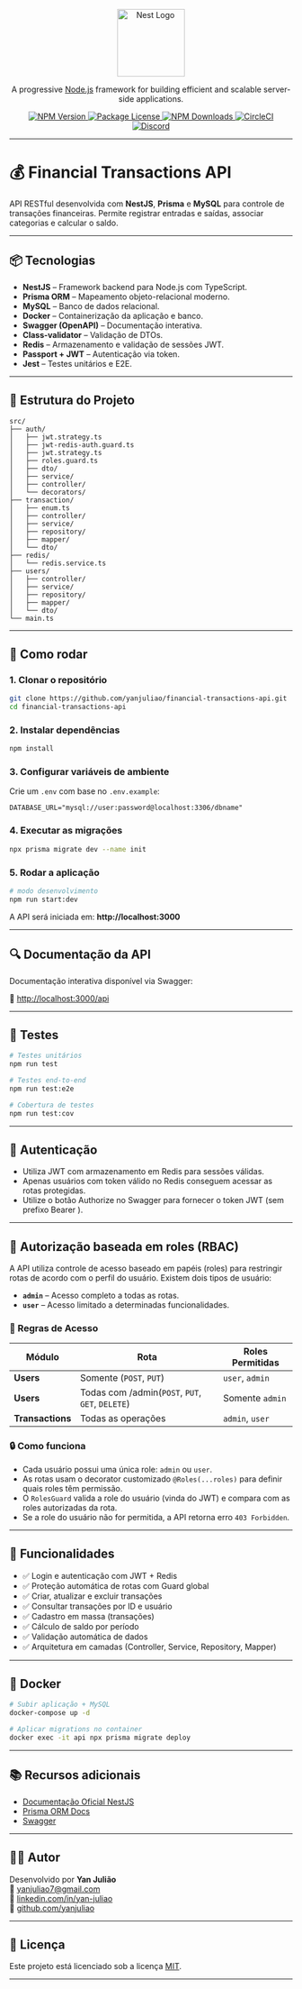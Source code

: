 <p align="center">
  <a href="http://nestjs.com/" target="blank">
    <img src="https://nestjs.com/img/logo-small.svg" width="120" alt="Nest Logo" />
  </a>
</p>

<p align="center">A progressive <a href="http://nodejs.org" target="_blank">Node.js</a> framework for building efficient and scalable server-side applications.</p>

<p align="center">
  <a href="https://www.npmjs.com/~nestjscore" target="_blank">
    <img src="https://img.shields.io/npm/v/@nestjs/core.svg" alt="NPM Version" />
  </a>
  <a href="https://www.npmjs.com/~nestjscore" target="_blank">
    <img src="https://img.shields.io/npm/l/@nestjs/core.svg" alt="Package License" />
  </a>
  <a href="https://www.npmjs.com/~nestjscore" target="_blank">
    <img src="https://img.shields.io/npm/dm/@nestjs/common.svg" alt="NPM Downloads" />
  </a>
  <a href="https://circleci.com/gh/nestjs/nest" target="_blank">
    <img src="https://img.shields.io/circleci/build/github/nestjs/nest/master" alt="CircleCI" />
  </a>
  <a href="https://discord.gg/G7Qnnhy" target="_blank">
    <img src="https://img.shields.io/badge/discord-online-brightgreen.svg" alt="Discord"/>
  </a>
</p>

---

# 💰 Financial Transactions API

API RESTful desenvolvida com **NestJS**, **Prisma** e **MySQL** para controle de transações financeiras. Permite registrar entradas e saídas, associar categorias e calcular o saldo.

---

## 📦 Tecnologias

- **NestJS** – Framework backend para Node.js com TypeScript.
- **Prisma ORM** – Mapeamento objeto-relacional moderno.
- **MySQL** – Banco de dados relacional.
- **Docker** – Containerização da aplicação e banco.
- **Swagger (OpenAPI)** – Documentação interativa.
- **Class-validator** – Validação de DTOs.
- **Redis** – Armazenamento e validação de sessões JWT.
- **Passport + JWT** – Autenticação via token.
- **Jest** – Testes unitários e E2E.

---

## 📁 Estrutura do Projeto

```
src/
├── auth/
│   ├── jwt.strategy.ts
│   ├── jwt-redis-auth.guard.ts
│   ├── jwt.strategy.ts
│   ├── roles.guard.ts
│   ├── dto/
│   ├── service/
│   ├── controller/
│   └── decorators/
├── transaction/
│   ├── enum.ts
│   ├── controller/
│   ├── service/
│   ├── repository/
│   ├── mapper/
│   └── dto/
├── redis/
│   └── redis.service.ts
├── users/
│   ├── controller/
│   ├── service/
│   ├── repository/
│   ├── mapper/
│   └── dto/
└── main.ts
```

---

## 🚀 Como rodar

### 1. Clonar o repositório

```bash
git clone https://github.com/yanjuliao/financial-transactions-api.git
cd financial-transactions-api
```

### 2. Instalar dependências

```bash
npm install
```

### 3. Configurar variáveis de ambiente

Crie um `.env` com base no `.env.example`:

```
DATABASE_URL="mysql://user:password@localhost:3306/dbname"
```

### 4. Executar as migrações

```bash
npx prisma migrate dev --name init
```

### 5. Rodar a aplicação

```bash
# modo desenvolvimento
npm run start:dev
```

A API será iniciada em: **http://localhost:3000**

---

## 🔍 Documentação da API

Documentação interativa disponível via Swagger:

📌 [http://localhost:3000/api](http://localhost:3000/api)

---

## 🧪 Testes

```bash
# Testes unitários
npm run test

# Testes end-to-end
npm run test:e2e

# Cobertura de testes
npm run test:cov
```

---

## 🔐 Autenticação

- Utiliza JWT com armazenamento em Redis para sessões válidas.
- Apenas usuários com token válido no Redis conseguem acessar as rotas protegidas.
- Utilize o botão Authorize no Swagger para fornecer o token JWT (sem prefixo Bearer ).

---

## 🔐 Autorização baseada em roles (RBAC)

A API utiliza controle de acesso baseado em papéis (roles) para restringir rotas de acordo com o perfil do usuário. Existem dois tipos de usuário:

- **`admin`** – Acesso completo a todas as rotas.
- **`user`** – Acesso limitado a determinadas funcionalidades.

### 📜 Regras de Acesso

| Módulo         | Rota                          | Roles Permitidas     |
|----------------|-------------------------------|-----------------------|
| **Users**      | Somente (`POST`, `PUT`) | `user`, `admin`        |
| **Users**      | Todas com /admin(`POST`, `PUT`, `GET`, `DELETE`) | Somente `admin`       |
| **Transactions** | Todas as operações             | `admin`, `user`        |


### 🔒 Como funciona

- Cada usuário possui uma única role: `admin` ou `user`.
- As rotas usam o decorator customizado `@Roles(...roles)` para definir quais roles têm permissão.
- O `RolesGuard` valida a role do usuário (vinda do JWT) e compara com as roles autorizadas da rota.
- Se a role do usuário não for permitida, a API retorna erro `403 Forbidden`.


---

## 📌 Funcionalidades

- ✅ Login e autenticação com JWT + Redis
- ✅ Proteção automática de rotas com Guard global
- ✅ Criar, atualizar e excluir transações
- ✅ Consultar transações por ID e usuário 
- ✅ Cadastro em massa (transações)
- ✅ Cálculo de saldo por período
- ✅ Validação automática de dados
- ✅ Arquitetura em camadas (Controller, Service, Repository, Mapper)

---

## 🐳 Docker

```bash
# Subir aplicação + MySQL
docker-compose up -d

# Aplicar migrations no container
docker exec -it api npx prisma migrate deploy
```

---

## 📚 Recursos adicionais

- [Documentação Oficial NestJS](https://docs.nestjs.com/)
- [Prisma ORM Docs](https://www.prisma.io/docs)
- [Swagger](https://swagger.io/tools/swagger-ui/)

---

## 👨‍💻 Autor

Desenvolvido por **Yan Julião**  
📧 yanjuliao7@gmail.com  
🔗 [linkedin.com/in/yan-juliao](https://linkedin.com/in/yan-juliao)  
🐙 [github.com/yanjuliao](https://github.com/yanjuliao)

---

## 📝 Licença

Este projeto está licenciado sob a licença [MIT](LICENSE).

---
